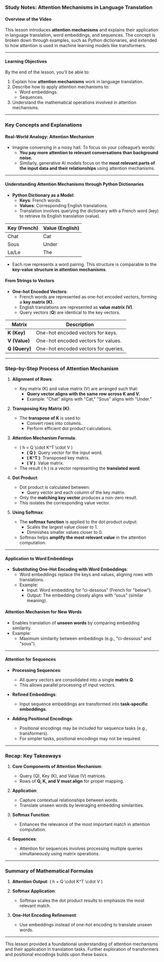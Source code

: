 ### Study Notes: Attention Mechanisms in Language Translation

#### Overview of the Video
This lesson introduces **attention mechanisms** and explains their application in language translation, word embeddings, and sequences. The concept is broken down through examples, such as Python dictionaries, and extended to how attention is used in machine learning models like transformers.

---

#### Learning Objectives
By the end of the lesson, you'll be able to:
1. Explain how **attention mechanisms** work in language translation.
2. Describe how to apply attention mechanisms to:
   - Word embeddings.
   - Sequences.
3. Understand the mathematical operations involved in attention mechanisms.

---

### Key Concepts and Explanations

#### **Real-World Analogy: Attention Mechanism**
- Imagine conversing in a noisy hall. To focus on your colleague’s words:
  - **You pay more attention to relevant conversations than background noise.**
  - Similarly, generative AI models focus on the **most relevant parts of the input data and their relationships** using attention mechanisms.

---

#### **Understanding Attention Mechanisms through Python Dictionaries**
- **Python Dictionary as a Model**:
  - **Keys**: French words.
  - **Values**: Corresponding English translations.
  - Translation involves querying the dictionary with a French word (key) to retrieve its English translation (value).

| **Key (French)** | **Value (English)** |
|-------------------|---------------------|
| Chat              | Cat                |
| Sous              | Under              |
| La/Le             | The                |

- Each row represents a word pairing. This structure is comparable to the **key-value structure in attention mechanisms**.

#### **From Strings to Vectors**
- **One-hot Encoded Vectors**:
  - French words are represented as one-hot encoded vectors, forming a **key matrix (K)**.
  - English translations are represented as **value matrix (V)**.
  - Query vectors (**Q**) are identical to the key vectors.

| Matrix           | Description                           |
|-------------------|---------------------------------------|
| **K (Key)**      | One-hot encoded vectors for keys.     |
| **V (Value)**    | One-hot encoded vectors for values.   |
| **Q (Query)**    | One-hot encoded vectors for queries.  |

---

### Step-by-Step Process of Attention Mechanism

1. **Alignment of Rows**:
   - Key matrix (K) and value matrix (V) are arranged such that:
     - **Query vector aligns with the same row across K and V.**
     - Example: "Chat" aligns with "Cat," "Sous" aligns with "Under."

2. **Transposing Key Matrix (K)**:
   - The **transpose of K** is used to:
     - Convert rows into columns.
     - Perform efficient dot product calculations.

3. **Attention Mechanism Formula**:
   - \( h = Q \cdot K^T \cdot V \)
     - **\( Q \)**: Query vector for the input word.
     - **\( K^T \)**: Transposed key matrix.
     - **\( V \)**: Value matrix.
   - The result \( h \) is a vector representing the **translated word**.

4. **Dot Product**:
   - Dot product is calculated between:
     - Query vector and each column of the key matrix.
   - Only the **matching key vector** produces a non-zero result.
   - This isolates the corresponding value vector.

5. **Using Softmax**:
   - The **softmax function** is applied to the dot product output:
     - Scales the largest value closer to 1.
     - Diminishes smaller values closer to 0.
   - Softmax helps **amplify the most relevant value** in the attention computation.

---

#### **Application to Word Embeddings**
- **Substituting One-Hot Encoding with Word Embeddings**:
  - Word embeddings replace the keys and values, aligning rows with translations.
  - Example:
    - Input: Word embedding for “ci-dessous” (French for "below").
    - Output: The embedding closely aligns with “sous” (similar meaning).

#### **Attention Mechanism for New Words**
- Enables translation of **unseen words** by comparing embedding similarity.
- Example:
  - Maximum similarity between embeddings (e.g., "ci-dessous" and "sous").

---

#### **Attention for Sequences**
- **Processing Sequences**:
  - All query vectors are consolidated into a single **matrix Q**.
  - This allows parallel processing of input vectors.

- **Refined Embeddings**:
  - Input sequence embeddings are transformed into **task-specific embeddings**.

- **Adding Positional Encodings**:
  - Positional encodings may be included for sequence tasks (e.g., transformers).
  - For simpler tasks, positional encodings may not be required.

---

### Recap: Key Takeaways
1. **Core Components of Attention Mechanism**:
   - Query (Q), Key (K), and Value (V) matrices.
   - Rows of **Q, K, and V must align** for proper mapping.

2. **Application**:
   - Capture contextual relationships between words.
   - Translate unseen words by leveraging embedding similarities.

3. **Softmax Function**:
   - Enhances the relevance of the most important match in attention computation.

4. **Sequences**:
   - Attention for sequences involves processing multiple queries simultaneously using matrix operations.

---

### Summary of Mathematical Formulas
1. **Attention Output**:
   \( h = Q \cdot K^T \cdot V \)

2. **Softmax Application**:
   - Softmax scales the dot product results to emphasize the most relevant match.

3. **One-Hot Encoding Refinement**:
   - Use embeddings instead of one-hot encoding to translate unseen words.

--- 

This lesson provided a foundational understanding of attention mechanisms and their application in translation tasks. Further exploration of transformers and positional encodings builds upon these basics.